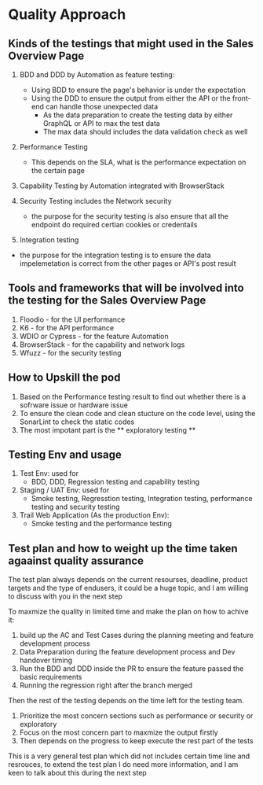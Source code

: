 # Quality Approach

## Kinds of the testings that might used in the Sales Overview Page

1. BDD and DDD by Automation as feature testing:
   - Using BDD to ensure the page's behavior is under the expectation
   - Using the DDD to ensure the output from either the API or the front-end can handle those unexpected data
     - As the data preparation to create the testing data by either GraphQL or API to max the test data
     - The max data should includes the data validation check as well
      
2. Performance Testing
   - This depends on the SLA, what is the performance expectation on the certain page

3. Capability Testing by Automation integrated with BrowserStack

4. Security Testing includes the Network security
   - the purpose for the security testing is also ensure that all the endpoint do required certian cookies or credentails

5. Integration testing
  - the purpose for the integration testing is to ensure the data impelemetation is correct from the other pages or API's post result

## Tools and frameworks that will be involved into the testing for the Sales Overview Page

1. Floodio - for the UI performance
2. K6 - for the API performance
3. WDIO or Cypress - for the feature Automation
4. BrowserStack - for the capability and network logs
5. Wfuzz - for the security testing

## How to Upskill the pod

1. Based on the Performance testing result to find out whether there is a sofrware issue or hardware issue
2. To ensure the clean code and clean stucture on the code level, using the SonarLint to check the static codes
3. The most impotant part is the ** exploratory testing **

## Testing Env and usage

1. Test Env: used for
    - BDD, DDD, Regression testing and capability testing
2. Staging / UAT Env: used for
    - Smoke testing, Regresstion testing, Integration testing, performance testing and security testing
3. Trail Web Application (As the production Env):
    - Smoke testing and the performance testing

## Test plan and how to weight up the time taken agaainst quality assurance
The test plan always depends on the current resourses, deadline, product targets and the type of endusers, it could be a huge topic, and I am willing to discuss with you in the next step

To maxmize the quality in limited time and make the plan on how to achive it:
1. build up the AC and Test Cases during the planning meeting and feature development process
2. Data Preparation during the feature development process and Dev handover timing
3. Run the BDD and DDD inside the PR to ensure the feature passed the basic requirements
4. Running the regression right after the branch merged

Then the rest of the testing depends on the time left for the testing team.
1. Prioritize the most concern sections such as performance or security or exploratory
2. Focus on the most concern part to maxmize the output firstly
3. Then depends on the progress to keep execute the rest part of the tests

This is a very general test plan which did not includes certain time line and resrouces, to extend the test plan I do need more information, and I am keen to talk about this during the next step


